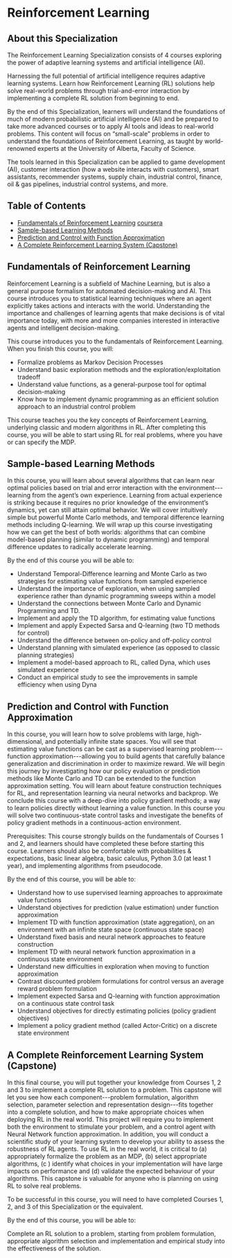 # Reinforcement Learning

## About this Specialization
The Reinforcement Learning Specialization consists of 4 courses exploring the power of adaptive learning systems and artificial intelligence (AI).

Harnessing the full potential of artificial intelligence requires adaptive learning systems. Learn how Reinforcement Learning (RL) solutions help solve real-world problems through trial-and-error interaction by implementing a complete RL solution from beginning to end.

By the end of this Specialization, learners will understand the foundations of much of modern probabilistic artificial intelligence (AI) and be prepared to take more advanced courses or to apply AI tools and ideas to real-world problems. This content will focus on “small-scale” problems in order to understand the foundations of Reinforcement Learning, as taught by world-renowned experts at the University of Alberta, Faculty of Science.

The tools learned in this Specialization can be applied to game development (AI), customer interaction (how a website interacts with customers), smart assistants, recommender systems, supply chain, industrial control, finance, oil & gas pipelines, industrial control systems, and more.

## Table of Contents
* [Fundamentals of Reinforcement Learning](#fundamentals-of-reinforcement-learning) [coursera](https://www.coursera.org/learn/fundamentals-of-reinforcement-learning)
* [Sample-based Learning Methods](#sample-based-learning-methods)
* [Prediction and Control with Function Approximation](#prediction-and-control-with-function-approximation)
* [A Complete Reinforcement Learning System (Capstone)](#a-complete-reinforcement-learning-system--(capstone))
## Fundamentals of Reinforcement Learning
Reinforcement Learning is a subfield of Machine Learning, but is also a general purpose formalism for automated decision-making and AI. This course introduces you to statistical learning techniques where an agent explicitly takes actions and interacts with the world. Understanding the importance and challenges of learning agents that make decisions is of vital importance today, with more and more companies interested in interactive agents and intelligent decision-making. 

This course introduces you to the fundamentals of Reinforcement Learning. When you finish this course, you will:
- Formalize problems as Markov Decision Processes 
- Understand basic exploration methods and the exploration/exploitation tradeoff
- Understand value functions, as a general-purpose tool for optimal decision-making
- Know how to implement dynamic programming as an efficient solution approach to an industrial control problem

This course teaches you the key concepts of Reinforcement Learning, underlying classic and modern algorithms in RL. After completing this course, you will be able to start using RL for real problems, where you have or can specify the MDP. 
## Sample-based Learning Methods
In this course, you will learn about several algorithms that can learn near optimal policies based on trial and error interaction with the environment---learning from the agent’s own experience. Learning from actual experience is striking because it requires no prior knowledge of the environment’s dynamics, yet can still attain optimal behavior. We will cover intuitively simple but powerful Monte Carlo methods, and temporal difference learning methods including Q-learning. We will wrap up this course investigating how we can get the best of both worlds: algorithms that can combine model-based planning (similar to dynamic programming) and temporal difference updates to radically accelerate learning.

By the end of this course you will be able to:
 
- Understand Temporal-Difference learning and Monte Carlo as two strategies for estimating value functions from sampled experience
- Understand the importance of exploration, when using sampled experience rather than dynamic programming sweeps within a model
- Understand the connections between Monte Carlo and Dynamic Programming and TD. 
- Implement and apply the TD algorithm, for estimating value functions
- Implement and apply Expected Sarsa and Q-learning (two TD methods for control) 
- Understand the difference between on-policy and off-policy control
- Understand planning with simulated experience (as opposed to classic planning strategies)
- Implement a model-based approach to RL, called Dyna, which uses simulated experience 
- Conduct an empirical study to see the improvements in sample efficiency when using Dyna
## Prediction and Control with Function Approximation
In this course, you will learn how to solve problems with large, high-dimensional, and potentially infinite state spaces. You will see that estimating value functions can be cast as a supervised learning problem---function approximation---allowing you to build agents that carefully balance generalization and discrimination in order to maximize reward. We will begin this journey by investigating how our policy evaluation or prediction methods like Monte Carlo and TD can be extended to the function approximation setting. You will learn about feature construction techniques for RL, and representation learning via neural networks and backprop. We conclude this course with a deep-dive into policy gradient methods; a way to learn policies directly without learning a value function. In this course you will solve two continuous-state control tasks and investigate the benefits of policy gradient methods in a continuous-action environment. 

Prerequisites: This course strongly builds on the fundamentals of Courses 1 and 2, and learners should have completed these before starting this course.  Learners should also be comfortable with probabilities & expectations, basic linear algebra, basic calculus, Python 3.0 (at least 1 year), and  implementing algorithms from pseudocode.

By the end of this course, you will be able to: 

- Understand how to use supervised learning approaches to approximate value functions
- Understand objectives for prediction (value estimation) under function approximation
- Implement TD with function approximation (state aggregation), on an environment with an infinite state space (continuous state space)
- Understand fixed basis and neural network approaches to feature construction 
- Implement TD with neural network function approximation in a continuous state environment
- Understand new difficulties in exploration when moving to function approximation
- Contrast discounted problem formulations for control versus an average reward problem formulation
- Implement expected Sarsa and Q-learning with function approximation on a continuous state control task
- Understand objectives for directly estimating policies (policy gradient objectives)
- Implement a policy gradient method (called Actor-Critic) on a discrete state environment
## A Complete Reinforcement Learning System (Capstone)
In this final course, you will put together your knowledge from Courses 1, 2 and 3 to implement a complete RL solution to a problem. This capstone will let you see how each component---problem formulation, algorithm selection, parameter selection and representation design---fits together into a complete solution, and how to make appropriate choices when deploying RL in the real world. This project will require you to implement both the environment to stimulate your problem, and a control agent with Neural Network function approximation. In addition, you will conduct a scientific study of your learning system to develop your ability to assess the robustness of RL agents. To use RL in the real world, it is critical to (a) appropriately formalize the problem as an MDP, (b) select appropriate algorithms, (c ) identify what choices in your implementation will have large impacts on performance and (d) validate the expected behaviour of your algorithms. This capstone is valuable for anyone who is planning on using RL to solve real problems.

To be successful in this course, you will need to have completed Courses 1, 2, and 3 of this Specialization or the equivalent.

By the end of this course, you will be able to: 

Complete an RL solution to a problem, starting from problem formulation, appropriate algorithm selection and implementation and empirical study into the effectiveness of the solution.
